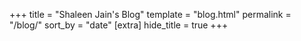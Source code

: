 +++
title = "Shaleen Jain's Blog"
template = "blog.html"
permalink = "/blog/"
sort_by = "date"
[extra]
hide_title = true
+++
